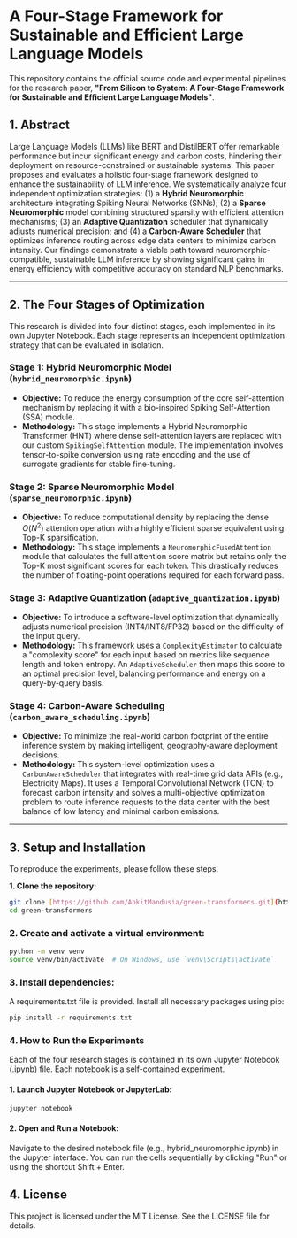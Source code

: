 # A Four-Stage Framework for Sustainable and Efficient Large Language Models

This repository contains the official source code and experimental pipelines for the research paper, **"From Silicon to System: A Four-Stage Framework for Sustainable and Efficient Large Language Models"**.

## 1. Abstract

Large Language Models (LLMs) like BERT and DistilBERT offer remarkable performance but incur significant energy and carbon costs, hindering their deployment on resource-constrained or sustainable systems. This paper proposes and evaluates a holistic four-stage framework designed to enhance the sustainability of LLM inference. We systematically analyze four independent optimization strategies: (1) a **Hybrid Neuromorphic** architecture integrating Spiking Neural Networks (SNNs); (2) a **Sparse Neuromorphic** model combining structured sparsity with efficient attention mechanisms; (3) an **Adaptive Quantization** scheduler that dynamically adjusts numerical precision; and (4) a **Carbon-Aware Scheduler** that optimizes inference routing across edge data centers to minimize carbon intensity. Our findings demonstrate a viable path toward neuromorphic-compatible, sustainable LLM inference by showing significant gains in energy efficiency with competitive accuracy on standard NLP benchmarks.

---

## 2. The Four Stages of Optimization

This research is divided into four distinct stages, each implemented in its own Jupyter Notebook. Each stage represents an independent optimization strategy that can be evaluated in isolation.

### Stage 1: Hybrid Neuromorphic Model (`hybrid_neuromorphic.ipynb`)

* **Objective:** To reduce the energy consumption of the core self-attention mechanism by replacing it with a bio-inspired Spiking Self-Attention (SSA) module.
* **Methodology:** This stage implements a Hybrid Neuromorphic Transformer (HNT) where dense self-attention layers are replaced with our custom `SpikingSelfAttention` module. The implementation involves tensor-to-spike conversion using rate encoding and the use of surrogate gradients for stable fine-tuning.

### Stage 2: Sparse Neuromorphic Model (`sparse_neuromorphic.ipynb`)

* **Objective:** To reduce computational density by replacing the dense $O(N^2)$ attention operation with a highly efficient sparse equivalent using Top-K sparsification.
* **Methodology:** This stage implements a `NeuromorphicFusedAttention` module that calculates the full attention score matrix but retains only the Top-K most significant scores for each token. This drastically reduces the number of floating-point operations required for each forward pass.

### Stage 3: Adaptive Quantization (`adaptive_quantization.ipynb`)

* **Objective:** To introduce a software-level optimization that dynamically adjusts numerical precision (INT4/INT8/FP32) based on the difficulty of the input query.
* **Methodology:** This framework uses a `ComplexityEstimator` to calculate a "complexity score" for each input based on metrics like sequence length and token entropy. An `AdaptiveScheduler` then maps this score to an optimal precision level, balancing performance and energy on a query-by-query basis.

### Stage 4: Carbon-Aware Scheduling (`carbon_aware_scheduling.ipynb`)

* **Objective:** To minimize the real-world carbon footprint of the entire inference system by making intelligent, geography-aware deployment decisions.
* **Methodology:** This system-level optimization uses a `CarbonAwareScheduler` that integrates with real-time grid data APIs (e.g., Electricity Maps). It uses a Temporal Convolutional Network (TCN) to forecast carbon intensity and solves a multi-objective optimization problem to route inference requests to the data center with the best balance of low latency and minimal carbon emissions.

---

## 3. Setup and Installation

To reproduce the experiments, please follow these steps.

**1. Clone the repository:**
```bash
git clone [https://github.com/AnkitMandusia/green-transformers.git](https://github.com/AnkitMandusia/green-transformers.git)
cd green-transformers
```
### 2. Create and activate a virtual environment:

```bash
python -m venv venv
source venv/bin/activate  # On Windows, use `venv\Scripts\activate`
```
### 3. Install dependencies:

A requirements.txt file is provided. Install all necessary packages using pip:
```bash
pip install -r requirements.txt
```
### 4. How to Run the Experiments
Each of the four research stages is contained in its own Jupyter Notebook (.ipynb) file. Each notebook is a self-contained experiment.

#### 1. Launch Jupyter Notebook or JupyterLab:
```bash
jupyter notebook
```
#### 2. Open and Run a Notebook:
Navigate to the desired notebook file (e.g., hybrid_neuromorphic.ipynb) in the Jupyter interface. You can run the cells sequentially by clicking "Run" or using the shortcut Shift + Enter.

## 4. License
This project is licensed under the MIT License. See the LICENSE file for details.
